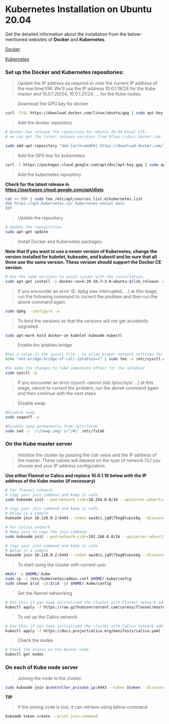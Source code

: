 ﻿# Kubernetes Installation on Ubuntu 20.04

Get the detailed information about the installation from the below-mentioned websites of **Docker** and **Kubernetes**.

[Docker](https://docs.docker.com/)

[Kubernetes](https://kubernetes.io/)

### Set up the Docker and Kubernetes repositories:

> Update the IP address as required or note the current IP address of the machine/VM. We'll use the IP address 10.0.1.19/24 for the Kube master and 10.0.1.20/24, 10.0.1.21/24, ... for the Kube nodes.

> Download the GPG key for docker

```bash
curl -fsSL https://download.docker.com/linux/ubuntu/gpg | sudo apt-key add -
```

> Add the docker repository

```bash
# Docker has release the repository for Ubuntu 20.04 Focal LTS.
# we can get the latest release versions from https://docs.docker.com

sudo add-apt-repository "deb [arch=amd64] https://download.docker.com/linux/ubuntu $(lsb_release -cs) stable"

```

> Add the GPG key for kubernetes

```bash
curl -s https://packages.cloud.google.com/apt/doc/apt-key.gpg | sudo apt-key add -
```

> Add the kubernetes repository

**Check for the latest release in https://packages.cloud.google.com/apt/dists**

```bash
cat << EOF | sudo tee /etc/apt/sources.list.d/kubernetes.list
deb https://apt.kubernetes.io/ kubernetes-xenial main
EOF
```

> Update the repository

```bash
# Update the repositiries
sudo apt-get update
```

> Install Docker and Kubernetes packages.

**Note that if you want to use a newer version of Kubernetes, change the version installed for kubelet, kubeadm, and kubectl and be sure that all three use the same version.
These version should support the Docker CE version.**

```bash
# Use the same versions to avoid issues with the installation.
sudo apt-get install -y docker-ce=5:20.10.7~3-0~ubuntu-$(lsb_release -cs) kubelet=1.21.1-00 kubeadm=1.21.1-00 kubectl=1.21.1-00
```

> If you encounter an error (E: dpkg was interrupted, ...) at this stage, run the following command to correct the problem and then run the above command again.

```bash
sudo dpkg --configure -a
```

> To hold the versions so that the versions will not get accidently upgraded.

```bash
sudo apt-mark hold docker-ce kubelet kubeadm kubectl
```

> Enable the iptables bridge

```bash
#Set a value in the sysctl file , to allow proper network settings for Kubernetes on all the servers.
echo "net.bridge.bridge-nf-call-iptables=1" | sudo tee -a /etc/sysctl.conf

#To make the changes to take immediate effect for the iptables
sudo sysctl -p
```

> If you encounter an error (sysctl: cannot stat /proc/sys/ ...) at this stage, reboot to correct the problem, run the above command again and then continue with the next steps.

> Disable swap

```bash
#Disable swap.
sudo swapoff -a

#Disable swap permanently from /etc/fstab
sudo sed -i '/\/swap.img/ s/^/#/' /etc/fstab
```

### On the Kube master server

> Initialize the cluster by passing the cidr value and the IP address of the master. These values will depend on the type of network CLI you choose and your IP address configuration.

**Use either Flannel or Calico and replace 10.0.1.19 below with the IP address of the Kube master (if necessary)**

```bash
# For flannel network
# Copy your join command and keep it safe.
sudo kubeadm init --pod-network-cidr=10.244.0.0/16 --apiserver-advertise-address=10.0.1.19

# Copy your join command and keep it safe.
# Below is a sample
kubeadm join 10.128.0.2:6443 --token swi0ci.jq9l75eg8lvpxz6g --discovery-token-ca-cert-hash sha256:2c3cdfa898334b0dfc0f73bbccb998d03f61252ee50f0405c85ba735ff90b4d1
```

```bash
# For Calico network
# Make sure to copy the join command
sudo kubeadm init --pod-network-cidr=192.168.0.0/16 --apiserver-advertise-address=10.0.1.19

# Copy your join command and keep it safe.
# Below is a sample
kubeadm join 10.128.0.2:6443 --token swi0ci.jq9l75eg8lvpxz6g --discovery-token-ca-cert-hash sha256:2c3cdfa898334b0dfc0f73bbccb998d03f61252ee50f0405c85ba735ff90b4d1
```

> To start using the cluster with current user.

```bash
mkdir -p $HOME/.kube
sudo cp -i /etc/kubernetes/admin.conf $HOME/.kube/config
sudo chown $(id -u):$(id -g) $HOME/.kube/config
```

> Set the flannel networking

```bash
# Use this if you have initialised the cluster with Flannel network add on.
kubectl apply -f https://raw.githubusercontent.com/coreos/flannel/master/Documentation/kube-flannel.yml
```

> To set up the Calico network

```bash
# Use this if you have initialised the cluster with Calico network add on.
kubectl apply -f https://docs.projectcalico.org/manifests/calico.yaml
```

> Check the nodes

```bash
# Check the status on the master node.
kubectl get nodes
```

### On each of Kube node server

> Joining the node to the cluster:

```bash
sudo kubeadm join $controller_private_ip:6443 --token $token --discovery-token-ca-cert-hash $hash
```

**TIP**

> If the joining code is lost, it can retrieve using below command

```bash
kubeadm token create --print-join-command
```
